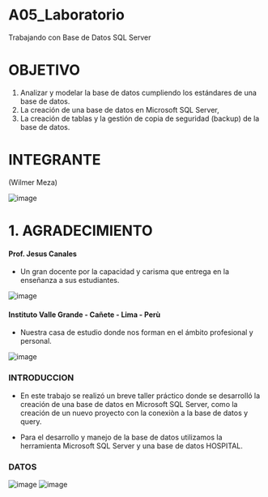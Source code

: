 # A05_Laboratorio
Trabajando con Base de Datos SQL Server
# OBJETIVO
1. Analizar y modelar la base de datos cumpliendo los estándares de una base de datos.
2. La creación de una base de datos en Microsoft SQL Server, 
3. La creación de tablas y la gestión de copia de seguridad (backup) de la base de datos.


# INTEGRANTE
(Wilmer Meza)

![image](https://user-images.githubusercontent.com/55814963/122267088-19ed3f80-cea0-11eb-9764-fedbecdbcf5a.png)

# 1. AGRADECIMIENTO

#### Prof. Jesus Canales

- Un gran docente por la capacidad y carisma que entrega en la enseñanza a sus estudiantes.

![image](https://user-images.githubusercontent.com/55814963/125204556-82cb9b80-e243-11eb-9b76-d6f62e2af3f2.png)

#### Instituto Valle Grande - Cañete - Lima - Perù

- Nuestra casa de estudio donde nos forman en el ámbito profesional y personal.

![image](https://user-images.githubusercontent.com/55814963/122269801-3b9bf600-cea3-11eb-9ab3-f6b60974979e.png)


### INTRODUCCION
- En este trabajo se realizó un breve taller práctico donde se  desarrolló la creación de una base de datos en Microsoft SQL Server, como la creación de un nuevo proyecto con la conexiòn a la base de datos y query.

- Para el desarrollo y manejo de la base de datos utilizamos la herramienta  Microsoft SQL Server y una base de datos HOSPITAL.

### DATOS

![image](https://user-images.githubusercontent.com/55814963/125708923-d70a0b71-26da-4c49-a384-d05607edf7d7.png)
![image](https://user-images.githubusercontent.com/55814963/125708955-6f63ad52-e6c9-41cd-800b-2426d6d521fb.png)

